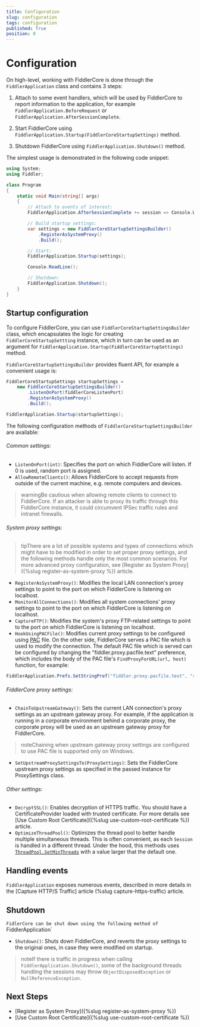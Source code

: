 ```yaml
---
title: Configuration
slug: configuration
tags: configuration
published: True
position: 0
---
```


# Configuration

On high-level, working with FiddlerCore is done through the `FiddlerApplication` class and contains 3 steps:

1. Attach to some event handlers, which will be used by FiddlerCore to report information to the application, for example `FiddlerApplication.BeforeRequest` or `FiddlerApplication.AfterSessionComplete`.

2. Start FiddlerCore using `FiddlerApplication.Startup(FiddlerCoreStartupSettings)` method.

3. Shutdown FiddlerCore using `FiddlerApplication.Shutdown()` method.

The simplest usage is demonstrated in the following code snippet:
```c#
using System;
using Fiddler;

class Program
{
    static void Main(string[] args)
    {
        // Attach to events of interest:
        FiddlerApplication.AfterSessionComplete += session => Console.WriteLine(session.fullUrl);

        // Build startup settings:
        var settings = new FiddlerCoreStartupSettingsBuilder()
            .RegisterAsSystemProxy()
            .Build();

        // Start:
        FiddlerApplication.Startup(settings);

        Console.ReadLine();

        // Shutdown:
        FiddlerApplication.Shutdown();
    }
}
```

## Startup configuration
To configure FiddlerCore, you can use `FiddlerCoreStartupSettingsBuilder` class, which encapsulates the logic for creating `FiddlerCoreStartupSettting` instance, which in turn can be used as an argument for `FiddlerApplication.Startup(FiddlerCoreStartupSettings)` method.

`FiddlerCoreStartupSettingsBuilder` provides fluent API, for example a convenient usage is:
```c#
FiddlerCoreStartupSettings startupSettings =
    new FiddlerCoreStartupSettingsBuilder()
        .ListenOnPort(fiddlerCoreListenPort)
        .RegisterAsSystemProxy()
        .Build();

FiddlerApplication.Startup(startupSettings);
```

The following configuration methods of `FiddlerCoreStartupSettingsBuilder` are available:
###### Common settings:

- `ListenOnPort(int)`: Specifies the port on which FiddlerCore will listen. If 0 is used, random port is assigned.
- `AllowRemoteClients()`: Allows FiddlerCore to accept requests from outside of the current machine, e.g. remote computers and devices.

>warningBe cautious when allowing remote clients to connect to FiddlerCore. If an attacker is able to proxy its traffic through this FiddlerCore instance, it could circumvent IPSec traffic rules and intranet firewalls.

###### System proxy settings:
>tipThere are a lot of possible systems and types of connections which might have to be modified in order to set proper proxy settings, and the following methods handle only the most common scenarios. For more advanced proxy configuration, see [Register as System Proxy]({%slug register-as-system-proxy %}) article.

- `RegisterAsSystemProxy()`: Modifies the local LAN connection's proxy settings to point to the port on which FiddlerCore is listening on localhost. 
- `MonitorAllConnections()`: Modifies all system connections' proxy settings to point to the port on which FiddlerCore is listening on localhost.
- `CaptureFTP()`: Modifies the system's proxy FTP-related settings to point to the port on which FiddlerCore is listening on localhost.
- `HookUsingPACFile()`: Modifies current proxy settings to be configured using [PAC](https://en.wikipedia.org/wiki/Proxy_auto-config) file. On the other side, FiddlerCore serves a PAC file which is used to modify the connection. The default PAC file which is served can be configured by changing the "fiddler.proxy.pacfile.text" preference, which includes the body of the PAC file's `FindProxyForURL(url, host)` function, for example:
```c#
FiddlerApplication.Prefs.SetStringPref("fiddler.proxy.pacfile.text", "return 'PROXY 127.0.0.1:8888'");
```

###### FiddlerCore proxy settings:
- `ChainToUpstreamGateway()`: Sets the current LAN connection's proxy settings as an upstream gateway proxy. For example, if the application is running in a corporate environment behind a corporate proxy, the corporate proxy will be used as an upstream gateway proxy for FiddlerCore.
>noteChaining when upstream gateway proxy settings are configured to use PAC file is supported only on Windows.
- `SetUpstreamProxySettingsTo(ProxySettings)`: Sets the FiddlerCore upstream proxy settings as specified in the passed instance for ProxySettings class.

###### Other settings:
- `DecryptSSL()`:  Enables decryption of HTTPS traffic. You should have a CertificateProvider loaded with trusted certificate. For more details see [Use Custom Root Certificate]({%slug use-custom-root-certificate %}) article.
- `OptimizeThreadPool()`: Optimizes the thread pool to better handle multiple simultaneous threads. This is often convenient, as each `Session` is handled in a different thread. Under the hood, this methods uses [`ThreadPool.SetMinThreads`](https://docs.microsoft.com/en-us/dotnet/api/system.threading.threadpool.setminthreads) with a value larger that the default one.

## Handling events
`FiddlerApplication` exposes numerous events, described in more details in the [Capture HTTP/S Traffic] article (%slug capture-https-traffic) article.

## Shutdown
`FidlerCore can be shut down using the following method of `FiddlerApplication`
- `Shutdown()`: Shuts down FiddlerCore, and reverts the proxy settings to the original ones, in case they were modified on startup.
>noteIf there is traffic in progress when calling `FiddlerApplication.Shutdown()`, some of the background threads handling the sessions may throw `ObjectDisposedException` or `NullReferenceException`. 

## Next Steps

- [Register as System Proxy]({%slug register-as-system-proxy %})
- [Use Custom Root Certificate]({%slug use-custom-root-certificate %})
